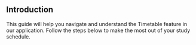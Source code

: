 ## Introduction

This guide will help you navigate and understand the Timetable feature in our application. Follow the steps below to make the most out of your study schedule.